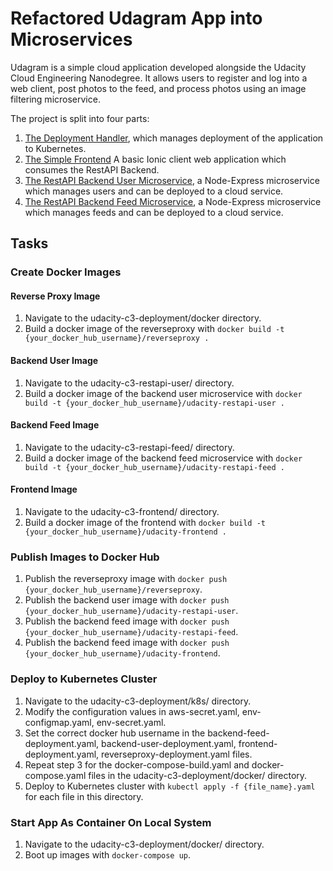 # Refactored Udagram App into Microservices

Udagram is a simple cloud application developed alongside the Udacity Cloud Engineering Nanodegree. It allows users to register and log into a web client, post photos to the feed, and process photos using an image filtering microservice.

The project is split into four parts:

1. [The Deployment Handler](https://github.com/stephanenoutsa/udacity/tree/master/course-03/exercises/udacity-c3-deployment), which manages deployment of the application to Kubernetes.
2. [The Simple Frontend](https://github.com/stephanenoutsa/udacity/tree/master/course-03/exercises/udacity-c3-frontend)
   A basic Ionic client web application which consumes the RestAPI Backend.
3. [The RestAPI Backend User Microservice](https://github.com/stephanenoutsa/udacity/tree/master/course-03/exercises/udacity-c3-restapi-user), a Node-Express microservice which manages users and can be deployed to a cloud service.
4. [The RestAPI Backend Feed Microservice](https://github.com/stephanenoutsa/udacity/tree/master/course-03/exercises/udacity-c3-restapi-feed), a Node-Express microservice which manages feeds and can be deployed to a cloud service.

## Tasks

### Create Docker Images

#### Reverse Proxy Image

1. Navigate to the udacity-c3-deployment/docker directory.
2. Build a docker image of the reverseproxy with `docker build -t {your_docker_hub_username}/reverseproxy .`

#### Backend User Image

1. Navigate to the udacity-c3-restapi-user/ directory.
2. Build a docker image of the backend user microservice with `docker build -t {your_docker_hub_username}/udacity-restapi-user .`

#### Backend Feed Image

1. Navigate to the udacity-c3-restapi-feed/ directory.
2. Build a docker image of the backend feed microservice with `docker build -t {your_docker_hub_username}/udacity-restapi-feed .`

#### Frontend Image

1. Navigate to the udacity-c3-frontend/ directory.
2. Build a docker image of the frontend with `docker build -t {your_docker_hub_username}/udacity-frontend .`

### Publish Images to Docker Hub

1. Publish the reverseproxy image with `docker push {your_docker_hub_username}/reverseproxy`.
2. Publish the backend user image with `docker push {your_docker_hub_username}/udacity-restapi-user`.
3. Publish the backend feed image with `docker push {your_docker_hub_username}/udacity-restapi-feed`.
4. Publish the backend feed image with `docker push {your_docker_hub_username}/udacity-frontend`.

### Deploy to Kubernetes Cluster

1. Navigate to the udacity-c3-deployment/k8s/ directory.
2. Modify the configuration values in aws-secret.yaml, env-configmap.yaml, env-secret.yaml.
3. Set the correct docker hub username in the backend-feed-deployment.yaml, backend-user-deployment.yaml, frontend-deployment.yaml, reverseproxy-deployment.yaml files.
4. Repeat step 3 for the docker-compose-build.yaml and docker-compose.yaml files in the udacity-c3-deployment/docker/ directory.
5. Deploy to Kubernetes cluster with `kubectl apply -f {file_name}.yaml` for each file in this directory.

### Start App As Container On Local System

1. Navigate to the udacity-c3-deployment/docker/ directory.
2. Boot up images with `docker-compose up`.
